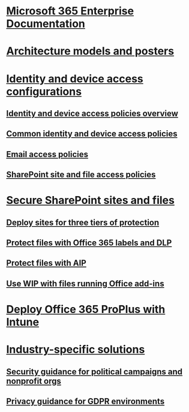 # [Microsoft 365 Enterprise Documentation](index.md)

# [Architecture models and posters]()

# [Identity and device access configurations](microsoft-365-policies-configurations.md)
## [Identity and device access policies overview](identity-access-policies.md)
## [Common identity and device access policies](common-identity-access-policies.md)
## [Email access policies](secure-email-recommended-policies.md)
## [SharePoint site and file access policies](sharepoint-file-access-policies.md)


# [Secure SharePoint sites and files]()
## [Deploy sites for three tiers of protection]()
## [Protect files with Office 365 labels and DLP]()
## [Protect files with AIP]()
## [Use WIP with files running Office add-ins]()

# [Deploy Office 365 ProPlus with Intune]()

# [Industry-specific solutions]()
## [Security guidance for political campaigns and nonprofit orgs]()
## [Privacy guidance for GDPR environments]()


